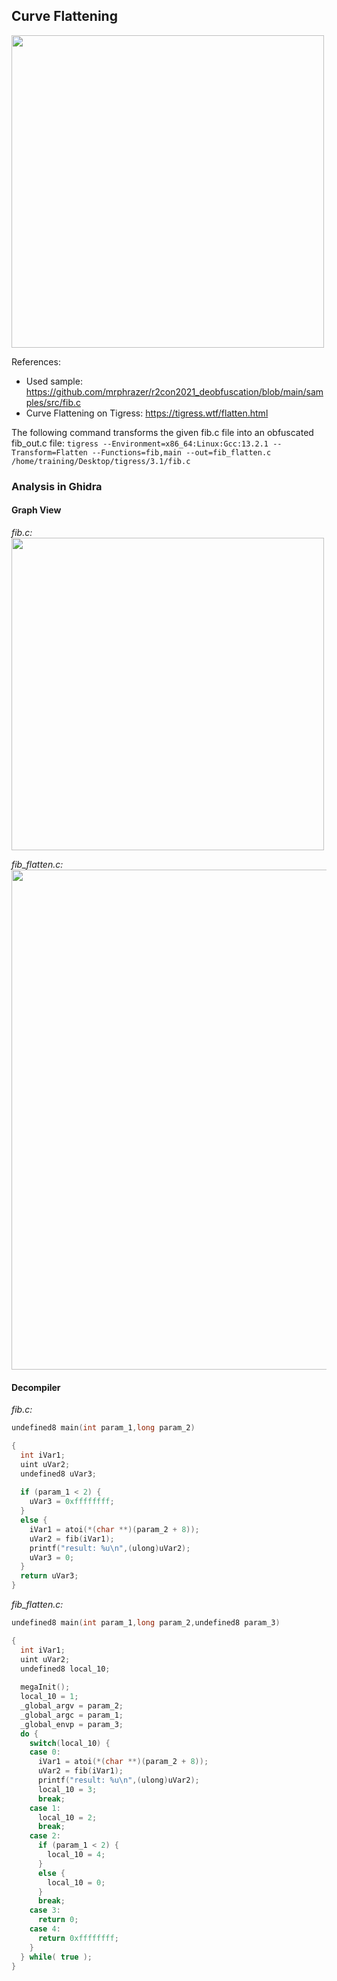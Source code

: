 ## Curve Flattening
<img src="https://github.com/OpaxIV/hslu_secproj/assets/93701325/6a6a8777-acfd-4efb-8460-840951b5638d" width="500"/>

References:
- Used sample: https://github.com/mrphrazer/r2con2021_deobfuscation/blob/main/samples/src/fib.c
- Curve Flattening on Tigress: https://tigress.wtf/flatten.html

The following command transforms the given fib.c file into an obfuscated fib_out.c file:
`tigress --Environment=x86_64:Linux:Gcc:13.2.1 --Transform=Flatten --Functions=fib,main --out=fib_flatten.c /home/training/Desktop/tigress/3.1/fib.c`


### Analysis in Ghidra
#### Graph View
_fib.c:_<br/>
<img src="https://github.com/OpaxIV/hslu_secproj/assets/93701325/5f5d2c9d-1ad1-4667-86a5-d07965ce8cf2" width="500"/>

_fib_flatten.c:_<br/>
<img src="https://github.com/OpaxIV/hslu_secproj/assets/93701325/9dd4d1a4-e320-4599-bef3-00138a762091" width="800"/>

#### Decompiler
_fib.c:_
```C
undefined8 main(int param_1,long param_2)

{
  int iVar1;
  uint uVar2;
  undefined8 uVar3;
  
  if (param_1 < 2) {
    uVar3 = 0xffffffff;
  }
  else {
    iVar1 = atoi(*(char **)(param_2 + 8));
    uVar2 = fib(iVar1);
    printf("result: %u\n",(ulong)uVar2);
    uVar3 = 0;
  }
  return uVar3;
}
```

_fib_flatten.c:_
```C
undefined8 main(int param_1,long param_2,undefined8 param_3)

{
  int iVar1;
  uint uVar2;
  undefined8 local_10;
  
  megaInit();
  local_10 = 1;
  _global_argv = param_2;
  _global_argc = param_1;
  _global_envp = param_3;
  do {
    switch(local_10) {
    case 0:
      iVar1 = atoi(*(char **)(param_2 + 8));
      uVar2 = fib(iVar1);
      printf("result: %u\n",(ulong)uVar2);
      local_10 = 3;
      break;
    case 1:
      local_10 = 2;
      break;
    case 2:
      if (param_1 < 2) {
        local_10 = 4;
      }
      else {
        local_10 = 0;
      }
      break;
    case 3:
      return 0;
    case 4:
      return 0xffffffff;
    }
  } while( true );
}
```

